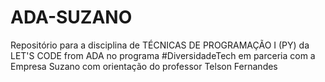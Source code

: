 # ADA-SUZANO
Repositório para a disciplina de TÉCNICAS DE PROGRAMAÇÃO I (PY) da LET'S CODE from ADA no programa #DiversidadeTech em parceria com a Empresa Suzano com orientação do professor Telson Fernandes
